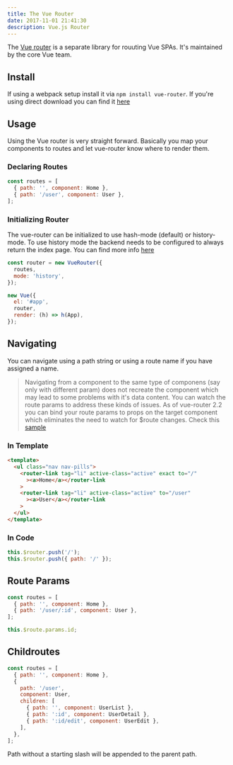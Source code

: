 ```yaml
---
title: The Vue Router
date: 2017-11-01 21:41:30
description: Vue.js Router
---
```


The [Vue router](https://router.vuejs.org/en/) is a separate library for rouuting Vue SPAs. It's maintained by the core Vue team.

## Install

If using a webpack setup install it via `npm install vue-router`. If you're using direct download you can find it [here](https://unpkg.com/vue-router@3.0.1/dist/vue-router.js)

## Usage

Using the Vue router is very straight forward. Basically you map your components to routes and let vue-router know where to render them.

### Declaring Routes

```javascript
const routes = [
  { path: '', component: Home },
  { path: '/user', component: User },
];
```

### Initializing Router

The vue-router can be initialized to use hash-mode (default) or history-mode. To use history mode the backend needs to be configured to always return the index page. You can find more info [here](https://router.vuejs.org/en/essentials/history-mode.html)

```javascript
const router = new VueRouter({
  routes,
  mode: 'history',
});

new Vue({
  el: '#app',
  router,
  render: (h) => h(App),
});
```

## Navigating

You can navigate using a path string or using a route name if you have assigned a name.

> Navigating from a component to the same type of componens (say only with different param) does not recreate the component which may lead to some problems with it's data content. You can watch the route params to address these kinds of issues. As of vue-router 2.2 you can bind your route params to props on the target component which eliminates the need to watch for \$route changes. Check this [sample](https://github.com/vuejs/vue-router/tree/dev/examples/route-props)

### In Template

```html
<template>
  <ul class="nav nav-pills">
    <router-link tag="li" active-class="active" exact to="/"
      ><a>Home</a></router-link
    >
    <router-link tag="li" active-class="active" to="/user"
      ><a>User</a></router-link
    >
  </ul>
</template>
```

### In Code

```javascript
this.$router.push('/');
this.$router.push({ path: '/' });
```

## Route Params

```javascript
const routes = [
  { path: '', component: Home },
  { path: '/user/:id', component: User },
];

this.$route.params.id;
```

## Childroutes

```javascript
const routes = [
  { path: '', component: Home },
  {
    path: '/user',
    component: User,
    children: [
      { path: '', component: UserList },
      { path: ':id', component: UserDetail },
      { path: ':id/edit', component: UserEdit },
    ],
  },
];
```

Path without a starting slash will be appended to the parent path.
